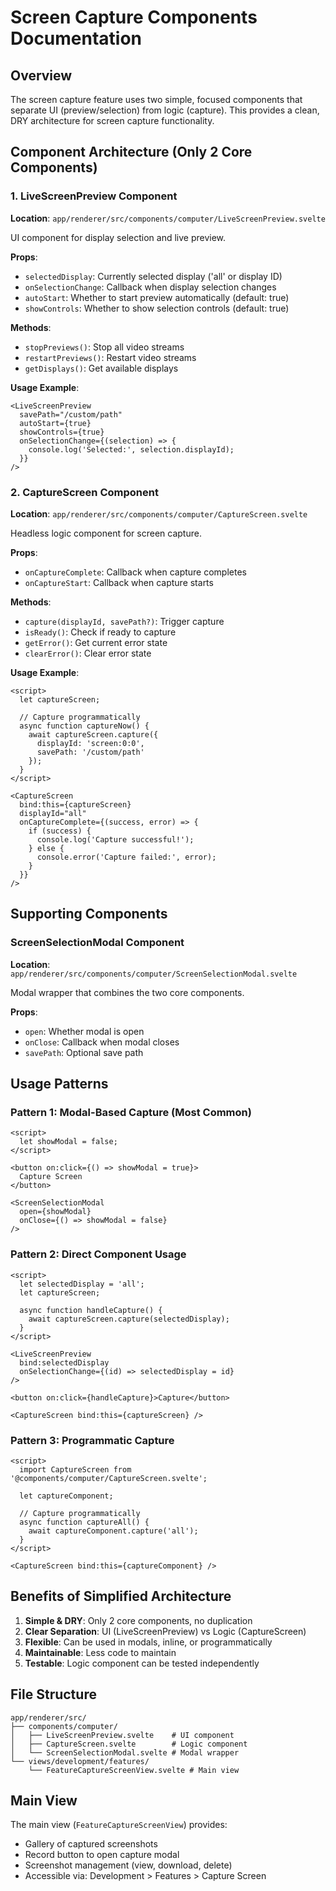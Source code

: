 # Screen Capture Components Documentation

## Overview

The screen capture feature uses two simple, focused components that separate UI (preview/selection) from logic (capture). This provides a clean, DRY architecture for screen capture functionality.

## Component Architecture (Only 2 Core Components)

### 1. LiveScreenPreview Component
**Location**: `app/renderer/src/components/computer/LiveScreenPreview.svelte`

UI component for display selection and live preview.

**Props**:
- `selectedDisplay`: Currently selected display ('all' or display ID)
- `onSelectionChange`: Callback when display selection changes
- `autoStart`: Whether to start preview automatically (default: true)
- `showControls`: Whether to show selection controls (default: true)

**Methods**:
- `stopPreviews()`: Stop all video streams
- `restartPreviews()`: Restart video streams
- `getDisplays()`: Get available displays

**Usage Example**:
```svelte
<LiveScreenPreview
  savePath="/custom/path"
  autoStart={true}
  showControls={true}
  onSelectionChange={(selection) => {
    console.log('Selected:', selection.displayId);
  }}
/>
```

### 2. CaptureScreen Component
**Location**: `app/renderer/src/components/computer/CaptureScreen.svelte`

Headless logic component for screen capture.

**Props**:
- `onCaptureComplete`: Callback when capture completes
- `onCaptureStart`: Callback when capture starts

**Methods**:
- `capture(displayId, savePath?)`: Trigger capture
- `isReady()`: Check if ready to capture
- `getError()`: Get current error state
- `clearError()`: Clear error state

**Usage Example**:
```svelte
<script>
  let captureScreen;
  
  // Capture programmatically
  async function captureNow() {
    await captureScreen.capture({
      displayId: 'screen:0:0',
      savePath: '/custom/path'
    });
  }
</script>

<CaptureScreen
  bind:this={captureScreen}
  displayId="all"
  onCaptureComplete={(success, error) => {
    if (success) {
      console.log('Capture successful!');
    } else {
      console.error('Capture failed:', error);
    }
  }}
/>
```

## Supporting Components

### ScreenSelectionModal Component
**Location**: `app/renderer/src/components/computer/ScreenSelectionModal.svelte`

Modal wrapper that combines the two core components.

**Props**:
- `open`: Whether modal is open
- `onClose`: Callback when modal closes
- `savePath`: Optional save path

## Usage Patterns

### Pattern 1: Modal-Based Capture (Most Common)
```svelte
<script>
  let showModal = false;
</script>

<button on:click={() => showModal = true}>
  Capture Screen
</button>

<ScreenSelectionModal 
  open={showModal}
  onClose={() => showModal = false}
/>
```

### Pattern 2: Direct Component Usage
```svelte
<script>
  let selectedDisplay = 'all';
  let captureScreen;
  
  async function handleCapture() {
    await captureScreen.capture(selectedDisplay);
  }
</script>

<LiveScreenPreview
  bind:selectedDisplay
  onSelectionChange={(id) => selectedDisplay = id}
/>

<button on:click={handleCapture}>Capture</button>

<CaptureScreen bind:this={captureScreen} />
```

### Pattern 3: Programmatic Capture
```svelte
<script>
  import CaptureScreen from '@components/computer/CaptureScreen.svelte';
  
  let captureComponent;
  
  // Capture programmatically
  async function captureAll() {
    await captureComponent.capture('all');
  }
</script>

<CaptureScreen bind:this={captureComponent} />
```

## Benefits of Simplified Architecture

1. **Simple & DRY**: Only 2 core components, no duplication
2. **Clear Separation**: UI (LiveScreenPreview) vs Logic (CaptureScreen)
3. **Flexible**: Can be used in modals, inline, or programmatically
4. **Maintainable**: Less code to maintain
5. **Testable**: Logic component can be tested independently

## File Structure

```
app/renderer/src/
├── components/computer/
│   ├── LiveScreenPreview.svelte    # UI component
│   ├── CaptureScreen.svelte        # Logic component
│   └── ScreenSelectionModal.svelte # Modal wrapper
└── views/development/features/
    └── FeatureCaptureScreenView.svelte # Main view
```

## Main View

The main view (`FeatureCaptureScreenView`) provides:
- Gallery of captured screenshots
- Record button to open capture modal
- Screenshot management (view, download, delete)
- Accessible via: Development > Features > Capture Screen